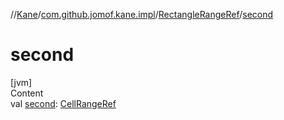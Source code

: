 //[Kane](../../index.md)/[com.github.jomof.kane.impl](../index.md)/[RectangleRangeRef](index.md)/[second](second.md)



# second  
[jvm]  
Content  
val [second](second.md): [CellRangeRef](../-cell-range-ref/index.md)  



